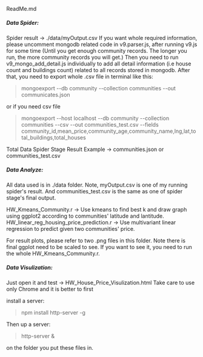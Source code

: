 ReadMe.md


##### Data Spider:

Spider result -> ./data/myOutput.csv
If you want whole required information, please uncomment mongodb related code in v9.parser.js, after running v9.js for some time (Until you get enough community records. The longer you run, the more community records you will get.) Then you need to run v9_mongo_add_detail.js individually to add all detail information (i.e house count and buildings count) related to all records stored in mongodb. After that, you need to export whole .csv file in terminal like this:

> mongoexport --db community --collection communities --out communicates.json

or if you need csv file

> mongoexport --host localhost --db community --collection communities --csv --out communities_test.csv --fields community_id,mean_price,community_age,community_name,lng,lat,total_buildings,total_houses

Total Data Spider Stage Result Example -> communities.json or communities_test.csv


##### Data Analyze:

All data used is in ./data folder. Note, myOutput.csv is one of my running spider's result.
And communities_test.csv is the same as one of spider stage's final output.

HW_Kmeans_Community.r -> Use kmeans to find best k and draw graph using ggplot2 according to communities' latitude and lantitude.
HW_linear_reg_housing_price_prediction.r -> Use multivariant linear regression to predict given two communities' price.

For result plots, please refer to two .png files in this folder. Note there is final ggplot need to be scaled to see. If you want to see it, you need to run the whole HW_Kmeans_Community.r.


##### Data Visulization:

Just open it and test -> HW_House_Price_Visulization.html
Take care to use only Chrome and it is better to first

install a server:
> npm install http-server -g

Then up a server:
> http-server &

on the folder you put these files in.






